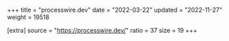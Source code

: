 +++
title = "processwire.dev"
date = "2022-03-22"
updated = "2022-11-27"
weight = 19518

[extra]
source = "https://processwire.dev/"
ratio = 37
size = 19
+++
